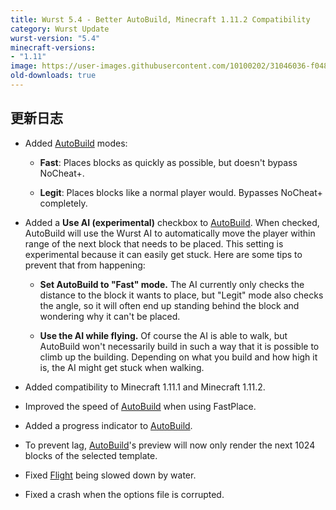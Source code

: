```yaml
---
title: Wurst 5.4 - Better AutoBuild, Minecraft 1.11.2 Compatibility
category: Wurst Update
wurst-version: "5.4"
minecraft-versions:
- "1.11"
image: https://user-images.githubusercontent.com/10100202/31046036-f048848a-a5f1-11e7-85cf-c32bf9e57c7e.jpg
old-downloads: true
---
```

## 更新日志

- Added [AutoBuild](https://wurst.wiki/autobuild) modes:

  - **Fast**: Places blocks as quickly as possible, but doesn't bypass NoCheat+.

  - **Legit**: Places blocks like a normal player would. Bypasses NoCheat+ completely.

- Added a **Use AI (experimental)** checkbox to [AutoBuild](https://wurst.wiki/autobuild). When checked, AutoBuild will use the Wurst AI to automatically move the player within range of the next block that needs to be placed. This setting is experimental because it can easily get stuck. Here are some tips to prevent that from happening:

  - **Set AutoBuild to "Fast" mode.** The AI currently only checks the distance to the block it wants to place, but "Legit" mode also checks the angle, so it will often end up standing behind the block and wondering why it can't be placed.

  - **Use the AI while flying.** Of course the AI is able to walk, but AutoBuild won't necessarily build in such a way that it is possible to climb up the building. Depending on what you build and how high it is, the AI might get stuck when walking.

- Added compatibility to Minecraft 1.11.1 and Minecraft 1.11.2.

- Improved the speed of [AutoBuild](https://wurst.wiki/autobuild) when using FastPlace.

- Added a progress indicator to [AutoBuild](https://wurst.wiki/autobuild).

- To prevent lag, [AutoBuild](https://wurst.wiki/autobuild)'s preview will now only render the next 1024 blocks of the selected template.

- Fixed [Flight](https://wurst.wiki/flight) being slowed down by water.

- Fixed a crash when the options file is corrupted.
